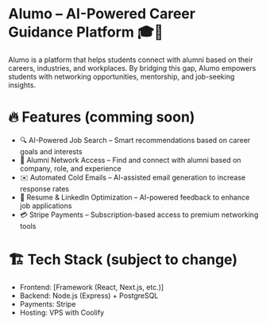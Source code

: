 # Alumo – AI-Powered Career Guidance Platform 🎓🚀
Alumo is a platform that helps students connect with alumni based on their careers, industries, and workplaces. By bridging this gap, Alumo empowers students with networking opportunities, mentorship, and job-seeking insights.

# 🔥 Features (comming soon)
- 🔍 AI-Powered Job Search – Smart recommendations based on career goals and interests
- 🎯 Alumni Network Access – Find and connect with alumni based on company, role, and experience
- ✉️ Automated Cold Emails – AI-assisted email generation to increase response rates
- 📄 Resume & LinkedIn Optimization – AI-powered feedback to enhance job applications
- 💳 Stripe Payments – Subscription-based access to premium networking tools

# 🏗 Tech Stack (subject to change)
- Frontend: [Framework (React, Next.js, etc.)]
- Backend: Node.js (Express) + PostgreSQL
- Payments: Stripe
- Hosting: VPS with Coolify